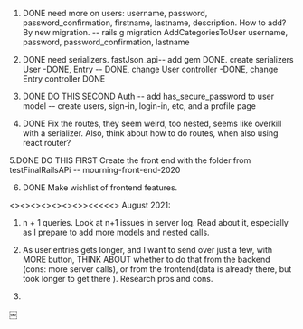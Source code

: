 1. DONE need more on users: username, password, password_confirmation, firstname, lastname, description. How to add? By new migration. 
-- rails g migration AddCategoriesToUser username, password, password_confirmation, lastname

2. DONE need serializers. fastJson_api-- add gem DONE. create serializers 
	User -DONE, Entry -- DONE, change User controller -DONE, change Entry controller DONE

3. DONE DO THIS SECOND Auth
		-- add has_secure_password to user model 
		-- create users, sign-in, login-in, etc, and a profile page 

4. DONE Fix the routes, they seem weird, too nested, seems like overkill with a serializer. Also, think about how to do routes, when also using react router? 


5.DONE  DO THIS FIRST Create the front end with the folder from testFinalRailsAPi
 -- mourning-front-end-2020
 
6. DONE Make wishlist of frontend features. 

<><><><><><><>><<<<<>
August 2021: 
1. n + 1 queries. Look at n+1 issues in server log. Read about it, especially as
I prepare to add more models and nested calls. 

2. As user.entries gets longer, and I want to send over just a few, with MORE button, THINK ABOUT whether to do that from the backend (cons: more server calls), or from the frontend(data is already there, but took longer to get there ). Research pros and cons. 

3. 


￼
